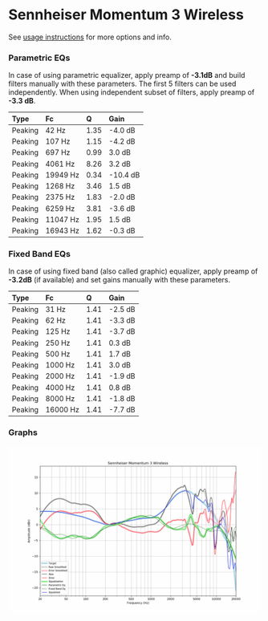 # Sennheiser Momentum 3 Wireless
See [usage instructions](https://github.com/jaakkopasanen/AutoEq#usage) for more options and info.

### Parametric EQs
In case of using parametric equalizer, apply preamp of **-3.1dB** and build filters manually
with these parameters. The first 5 filters can be used independently.
When using independent subset of filters, apply preamp of **-3.3 dB**.

| Type    | Fc       |    Q | Gain     |
|:--------|:---------|:-----|:---------|
| Peaking | 42 Hz    | 1.35 | -4.0 dB  |
| Peaking | 107 Hz   | 1.15 | -4.2 dB  |
| Peaking | 697 Hz   | 0.99 | 3.0 dB   |
| Peaking | 4061 Hz  | 8.26 | 3.2 dB   |
| Peaking | 19949 Hz | 0.34 | -10.4 dB |
| Peaking | 1268 Hz  | 3.46 | 1.5 dB   |
| Peaking | 2375 Hz  | 1.83 | -2.0 dB  |
| Peaking | 6259 Hz  | 3.81 | -3.6 dB  |
| Peaking | 11047 Hz | 1.95 | 1.5 dB   |
| Peaking | 16943 Hz | 1.62 | -0.3 dB  |

### Fixed Band EQs
In case of using fixed band (also called graphic) equalizer, apply preamp of **-3.2dB**
(if available) and set gains manually with these parameters.

| Type    | Fc       |    Q | Gain    |
|:--------|:---------|:-----|:--------|
| Peaking | 31 Hz    | 1.41 | -2.5 dB |
| Peaking | 62 Hz    | 1.41 | -3.3 dB |
| Peaking | 125 Hz   | 1.41 | -3.7 dB |
| Peaking | 250 Hz   | 1.41 | 0.3 dB  |
| Peaking | 500 Hz   | 1.41 | 1.7 dB  |
| Peaking | 1000 Hz  | 1.41 | 3.0 dB  |
| Peaking | 2000 Hz  | 1.41 | -1.9 dB |
| Peaking | 4000 Hz  | 1.41 | 0.8 dB  |
| Peaking | 8000 Hz  | 1.41 | -1.8 dB |
| Peaking | 16000 Hz | 1.41 | -7.7 dB |

### Graphs
![](./Sennheiser%20Momentum%203%20Wireless.png)